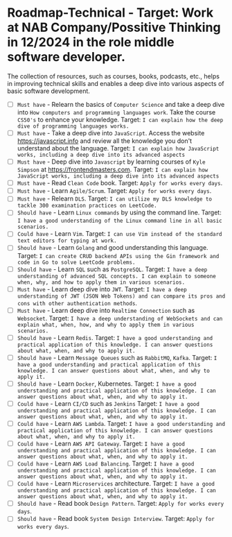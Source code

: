 # Roadmap-Technical - Target: Work at NAB Company/Possitive Thinking in 12/2024 in the role middle software developer.

The collection of resources, such as courses, books, podcasts, etc., helps in improving technical skills and enables a deep dive into various aspects of basic software development.

- [ ] `Must have` - Relearn the basics of `Computer Science` and take a deep dive into `How computers and programming languages work`. Take the course `CS50's` to enhance your knowledge. Target: `I can explain how the deep dive of programming languages works. ` 
- [ ] `Must have` - Take a deep dive into `JavaScript`. Access the website https://javascript.info and review all the knowledge you don't understand about the language. Target: `I can explain how JavaScript works, including a deep dive into its advanced aspects` 
- [ ] `Must have` - Deep dive into `Javascript` by learning courses of `Kyle Simpson` at https://frontendmasters.com. Target: `I can explain how JavaScript works, including a deep dive into its advanced aspects` 
- [ ] `Must have` - Read `Clean Code` book. Target: `Apply for works every days`. 
- [ ] `Must have` - Learn `Agile/Scrum`. Target: `Apply for works every days`. 
- [ ] `Must have` - Relearn `DLS`. Target: `I can utilize my DLS knowledge to tackle 300 examination practices on LeetCode.` 
- [ ] `Should have` - Learn `Linux commands` by using the command line. Target: `I have a good understanding of the Linux command line in all basic scenarios.` 
- [ ] `Could have` - Learn `Vim`. Target: `I can use Vim instead of the standard text editors for typing at work.` 
- [ ] `Should have` - Learn `Golang` and good understanding this language. Target: `I can create CRUD backend APIs using the Gin framework and code in Go to solve LeetCode problems.` 
- [ ] `Should have` - Learn `SQL` such as `PostgreSQL`. Target: `I have a deep understanding of advanced SQL concepts. I can explain to someone when, why, and how to apply them in various scenarios.` 
- [ ] `Must have` - Learn deep dive into `JWT`. Target: `I have a deep understanding of JWT (JSON Web Tokens) and can compare its pros and cons with other authentication methods`. 
- [ ] `Must have` - Learn deep dive into `Realtime Connection` such as `Websocket`. Target: `I have a deep understanding of WebSockets and can explain what, when, how, and why to apply them in various scenarios.` 
- [ ] `Should have` - Learn `Redis`. Target: `I have a good understanding and practical application of this knowledge. I can answer questions about what, when, and why to apply it.` 
- [ ] `Should have` - Learn `Message Queues` such as `RabbitMQ`, `Kafka`. Target: `I have a good understanding and practical application of this knowledge. I can answer questions about what, when, and why to apply it.` 
- [ ] `Should have` - Learn `Docker`, Kubernetes. Target: `I have a good understanding and practical application of this knowledge. I can answer questions about what, when, and why to apply it.` 
- [ ] `Could have` - Learn `CI/CD` such as `Jenkins` Target: `I have a good understanding and practical application of this knowledge. I can answer questions about what, when, and why to apply it.` 
- [ ] `Could have` - Learn `AWS Lambda`. Target: `I have a good understanding and practical application of this knowledge. I can answer questions about what, when, and why to apply it.` 
- [ ] `Could have` - Learn `AWS API Gateway`. Target: `I have a good understanding and practical application of this knowledge. I can answer questions about what, when, and why to apply it.` 
- [ ] `Could have` - Learn `AWS Load Balancing`. Target: `I have a good understanding and practical application of this knowledge. I can answer questions about what, when, and why to apply it.` 
- [ ] `Could have` - Learn `Microservices` architecture. Target: `I have a good understanding and practical application of this knowledge. I can answer questions about what, when, and why to apply it.` 
- [ ] `Should have` - Read book `Design Pattern`. Target: `Apply for works every days`. 
- [ ] `Should have` - Read book `System Design Interview`. Target: `Apply for works every days`. 
